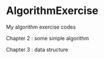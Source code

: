 # AlgorithmExercise
My algorithm exercise codes

Chapter 2 : some simple algorithm

Chapter 3 : data structure
